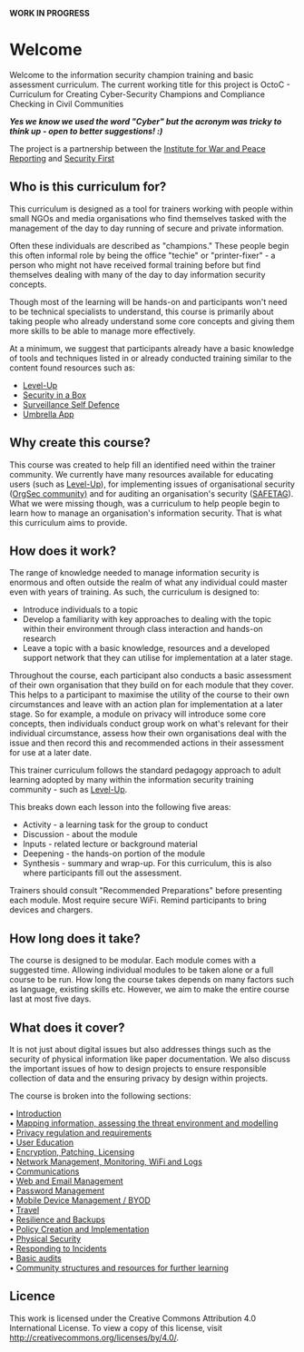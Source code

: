 ********************WORK IN PROGRESS********************

# Welcome

Welcome to the information security champion training and basic assessment curriculum. The current working title for this project is OctoC - Curriculum for Creating Cyber-Security Champions and Compliance Checking in Civil Communities 

***Yes we know we used the word "Cyber" but the acronym was tricky to think up - open to better suggestions! :)***

The project is a partnership between the [Institute for War and Peace Reporting](https://iwpr.net) and [Security First](https://secfirst.org)

## Who is this curriculum for?
This curriculum is designed as a tool for trainers working with people within small NGOs and media organisations who find themselves tasked with the management of the day to day running of secure and private information. 

Often these individuals are described as "champions." These people begin this often informal role by being the office "techie" or "printer-fixer" - a person who might not have received formal training before but find themselves dealing with many of the day to day information security concepts.

Though most of the learning will be hands-on and participants won't need to be technical specialists to understand, this course is primarily about taking people who already understand some core concepts and giving them more skills to be able to manage more effectively. 

At a minimum, we suggest that participants already have a basic knowledge of tools and techniques listed in or already conducted training similar to the content found resources such as:

* [Level-Up](https://level-up.cc/)
* [Security in a Box](https://securityinabox.org)
* [Surveillance Self Defence](https://ssd.eff.org)
* [Umbrella App](https://wwww.secfirst.org)

## Why create this course?
This course was created to help fill an identified need within the trainer community. We currently have many resources available for educating users (such as [Level-Up](https://level-up.cc/)), for implementing issues of organisational security ([OrgSec community)](https://orgsec.community/#all-updates) and for auditing an organisation's security ([SAFETAG](https://safetag.org)). What we were missing though, was a curriculum to help people begin to learn how to manage an organisation's information security. That is what this curriculum aims to provide. 

## How does it work?
The range of knowledge needed to manage information security is enormous and often outside the realm of what any individual could master even with years of training. As such, the curriculum is designed to:  
 
* Introduce individuals to a topic  
* Develop a familiarity with key approaches to dealing with the topic within their environment through class interaction and hands-on research  
* Leave a topic with a basic knowledge, resources and a developed support network that they can utilise for implementation at a later stage.

Throughout the course, each participant also conducts a basic assessment of their own organisation that they build on for each module that they cover. This helps to a participant to maximise the utility of the course to their own circumstances and leave with an action plan for implementation at a later stage. So for example, a module on privacy will introduce some core concepts, then individuals conduct group work on what's relevant for their individual circumstance, assess how their own organisations deal with the issue and then record this and recommended actions in their assessment for use at a later date.

This trainer curriculum follows the standard pedagogy approach to adult learning adopted by many within the information security training community - such as [Level-Up](https://level-up.cc/before-an-event/using-levelup-trainers-curriculum/).

This breaks down each lesson into the following five areas:

* Activity - a learning task for the group to conduct
* Discussion - about the module
* Inputs - related lecture or background material
* Deepening - the hands-on portion of the module
* Synthesis - summary and wrap-up. For this curriculum, this is also where participants fill out the assessment.

Trainers should consult "Recommended Preparations" before presenting each module. Most require secure WiFi. Remind participants to bring devices and chargers.  

## How long does it take?
The course is designed to be modular. Each module comes with a suggested time. Allowing individual modules to be taken alone or a full course to be run. How long the course takes depends on many factors such as language, existing skills etc. However, we aim to make the entire course last at most five days. 

## What does it cover?
It is not just about digital issues but also addresses things such as the security of physical information like paper documentation. We also discuss the important issues of how to design projects to ensure responsible collection of data and the ensuring privacy by design within projects.

The course is broken into the following sections:

•    [Introduction](readme.md)  
•    [Mapping information, assessing the threat environment and modelling](mapping.md)  
•    [Privacy regulation and requirements](privacy.md)  
•    [User Education](education.md)    
•    [Encryption, Patching, Licensing](encryption.md)  
•    [Network Management, Monitoring, WiFi and Logs](network.md)     
•    [Communications](communications.md)   
•    [Web and Email Management](webandemail.md)    
•    [Password Management](passwords.md)    
•    [Mobile Device Management / BYOD](byod.md)   
•    [Travel](travel.md)   
•    [Resilience and Backups](resilience.md)    
•    [Policy Creation and Implementation](policy.md)     
•    [Physical Security](physical.md)  
•    [Responding to Incidents](incidents.md)     
•    [Basic audits](audits.md)                                                          
•    [Community structures and resources for further learning](community.md)

## Licence		
This work is licensed under the Creative Commons Attribution 4.0 International License. To view a copy of this license, visit http://creativecommons.org/licenses/by/4.0/.
